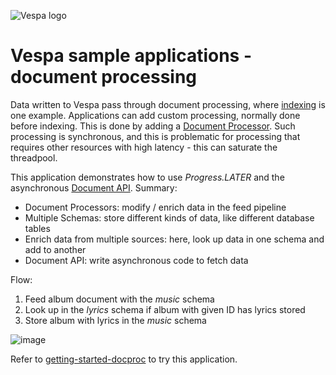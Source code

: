 <!-- Copyright Yahoo. Licensed under the terms of the Apache 2.0 license. See LICENSE in the project root. -->

![Vespa logo](https://vespa.ai/assets/vespa-logo-color.png)

# Vespa sample applications - document processing

Data written to Vespa pass through document processing,
where [indexing](https://docs.vespa.ai/en/indexing.html) is one example.
Applications can add custom processing, normally done before indexing.
This is done by adding a [Document Processor](https://docs.vespa.ai/en/document-processing.html).
Such processing is synchronous, and this is problematic for processing
that requires other resources with high latency -
this can saturate the threadpool.

This application demonstrates how to use _Progress.LATER_
and the asynchronous [Document API](https://docs.vespa.ai/en/document-api-guide.html). Summary:
- Document Processors: modify / enrich data in the feed pipeline
- Multiple Schemas: store different kinds of data, like different database tables
- Enrich data from multiple sources: here, look up data in one schema and add to another
- Document API: write asynchronous code to fetch data

Flow:
1. Feed album document with the _music_ schema
1. Look up in the _lyrics_ schema if album with given ID has lyrics stored
1. Store album with lyrics in the _music_ schema

![image](https://cloud.vespa.ai/assets/async-docproc.svg)

Refer to [getting-started-docproc](https://cloud.vespa.ai/en/getting-started-docproc) to try this application.
